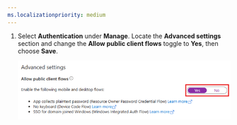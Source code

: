 ```yaml
---
ms.localizationpriority: medium
---
```


<!-- markdownlint-disable MD041 -->

1. Select **Authentication** under **Manage**. Locate the **Advanced settings** section and change the **Allow public client flows** toggle to **Yes**, then choose **Save**.

    ![A screenshot of the Allow public client flows toggle](../../images/aad-default-client-type.png)
